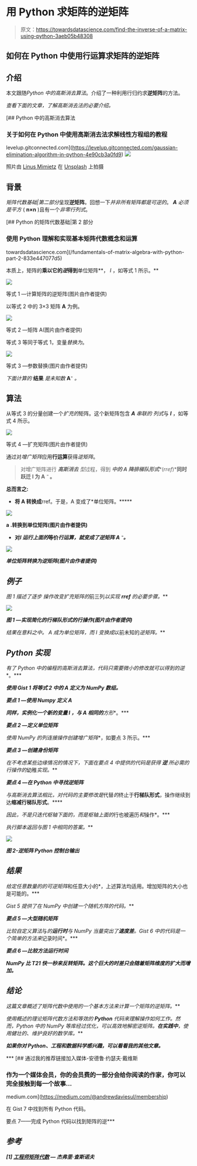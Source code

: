 # 用 Python 求矩阵的逆矩阵

> 原文：<https://towardsdatascience.com/find-the-inverse-of-a-matrix-using-python-3aeb05b48308>

## 如何在 Python 中使用行运算求矩阵的逆矩阵

## 介绍

本文跟随*Python 中的高斯消去算法*。介绍了一种利用行归约求**逆矩阵**的方法。

*查看下面的文章，了解高斯消去法的必要介绍。*

[](https://levelup.gitconnected.com/gaussian-elimination-algorithm-in-python-4e90cb3a0fd9) [## Python 中的高斯消去算法

### 关于如何在 Python 中使用高斯消去法求解线性方程组的教程

levelup.gitconnected.com](https://levelup.gitconnected.com/gaussian-elimination-algorithm-in-python-4e90cb3a0fd9) ![](img/255a622c063716d19b9792fff38733f4.png)

照片由 [Linus Mimietz](https://unsplash.com/@linusmimietz?utm_source=medium&utm_medium=referral) 在 [Unsplash](https://unsplash.com?utm_source=medium&utm_medium=referral) 上拍摄

## 背景

*矩阵代数基础|第二部分*呈现**逆矩阵**。回想一下*并非所有矩阵都是可逆的*。 ***A*** *必须是平方* ( **n×n** )且有一个*非零行列式*。

[](/fundamentals-of-matrix-algebra-with-python-part-2-833e447077d5) [## Python 的矩阵代数基础|第 2 部分

### 使用 Python 理解和实现基本矩阵代数概念和运算

towardsdatascience.com](/fundamentals-of-matrix-algebra-with-python-part-2-833e447077d5) 

本质上，矩阵的**乘以它的*逆*得到**单位矩阵**， *I* ，如等式 1 所示。**

![](img/9f0e5638373fed46bfb059dcab34240c.png)

等式 1 —计算矩阵的逆矩阵(图片由作者提供)

以等式 2 中的 3×3 矩阵 **A** 为例。

![](img/cd75387d2e4712baac1ca4a6ec05f6cc.png)

等式 2 —矩阵 A(图片由作者提供)

等式 3 等同于等式 1，变量*替换为*。

![](img/3eadbafbd19bac9536c482b6d420fcad.png)

等式 3 —参数替换(图片由作者提供)

*下面计算的* **结果** *是未知数* **A⁻** *。*

## 算法

从等式 3 的分量创建一个*扩充的*矩阵。这个新矩阵包含 ***A*** *串联的* *列式*与 ***I*** ，如等式 4 所示。

![](img/81c72dc84dbcabacef23178530a272f6.png)

等式 4 —扩充矩阵(图片由作者提供)

通过对*增广矩阵*应用**行运算**获得*逆矩阵*。

> 对增广矩阵进行 ***高斯消去*** *型*过程，得到 ***中的 **A** 降排梯队形式****(*rref*)***同时跃迁 **I** 为 **A *⁻*** 。**

**总而言之:**

*   **将 **A** 转换成**rref。于是，A 变成了*单位矩阵。*****

**![](img/bc1525dd76771900ca01c78d26d9db82.png)**

**a .转换到单位矩阵(图片由作者提供)**

*   **对*I 运行上面的*等价*行运算，就变成了逆矩阵 *A* ⁻。***

***![](img/18cb38216f1a53be3d76c156c17e6d43.png)***

***单位矩阵转换为逆矩阵(图片由作者提供)***

## ***例子***

***图 1 描述了*逐步* *操作*改变扩充矩阵的*前三列*以实现 ***rref*** 的必要步骤。***

***![](img/69b6f63870644e7e98cce9cc348c2b6f.png)***

***图 1 —实现简化的行梯队形式的行操作(图片由作者提供)***

***结果在意料之中。 *A* 成为*单位矩阵*，而 *I* 变换成*以前未知的*逆矩阵。***

## ***Python 实现***

***有了 Python 中的*编程*的**高斯消去**算法，代码只需要*微小的修改*就可以得到**的逆**。***

***使用 Gist 1 将等式 2 中的 **A** 定义为 NumPy 数组。***

***要点 1 —使用 Numpy 定义 A***

***同样，*实例化*一个新的变量 *I* ，与 **A** 相同的**方形**。***

***要点 2 —定义单位矩阵***

***使用 NumPy 的*列连接*操作创建**增广矩阵**，如要点 3 所示。***

***要点 3 —创建身份矩阵***

***在不考虑某些*边缘情况*的情况下，下面在要点 4 中提供的代码是获得 ***逆*** 所必需的行操作的*幼稚*实现。***

***要点 4 —在 Python 中寻找逆矩阵***

***与高斯消去算法相比，对代码的主要*修改*是*代替*的*终止于**行梯队形式**，操作继续到达**缩减行梯队形式**。****

***因此，不是*只迭代枢轴下面的*，而是枢轴上面的*行也被遍历*和*操作*。***

***执行*脚本*返回与图 1 中相同的答案。***

***![](img/dfbb989a8b4cf7cc0dcc586c9e53a577.png)***

***图 2-逆矩阵 Python 控制台输出***

## ***结果***

***给定任意数量的*的*可逆矩阵*和任意大小的*，上述算法均适用。增加矩阵的大小也是可能的。***

***Gist 5 提供了在 NumPy 中创建一个*随机方阵*的代码。***

***要点 5 —大型随机矩阵***

***比较*自定义*算法*与*的**运行时**与 *NumPy 当量*突出了**速度差**。Gist 6 中的代码是一个简单的方法来*记录时间*。***

***要点 6 —比较方法运行时间***

***NumPy 比 T21 快一秒来反转矩阵。这个巨大的时差只会随着矩阵维度的扩大而增加。***

## ***结论***

***这篇文章概述了矩阵代数中使用的一个基本方法来*计算*一个矩阵的逆矩阵。***

***使用概述的理论矩阵代数方法和等效的 **Python** 代码*来理解操作如何工作*。然而，Python 中的 NumPy 等库经过优化，可以高效地解密逆矩阵。**在实践中**，使用健壮的、维护良好的数学库。***

***如果你对 Python、工程和数据科学感兴趣，可以看看我的其他文章。***

***[](https://medium.com/@andrewdaviesul/membership) [## 通过我的推荐链接加入媒体-安德鲁·约瑟夫·戴维斯

### 作为一个媒体会员，你的会员费的一部分会给你阅读的作家，你可以完全接触到每一个故事…

medium.com](https://medium.com/@andrewdaviesul/membership) 

在 Gist 7 中找到所有 Python 代码。

要点 7——完成 Python 代码以找到矩阵的逆*** 

## ***参考***

***[1] [工程师矩阵代数](https://youtube.com/playlist?list=PLkZjai-2Jcxlg-Z1roB0pUwFU-P58tvOx) — **杰弗里·查斯诺夫*****